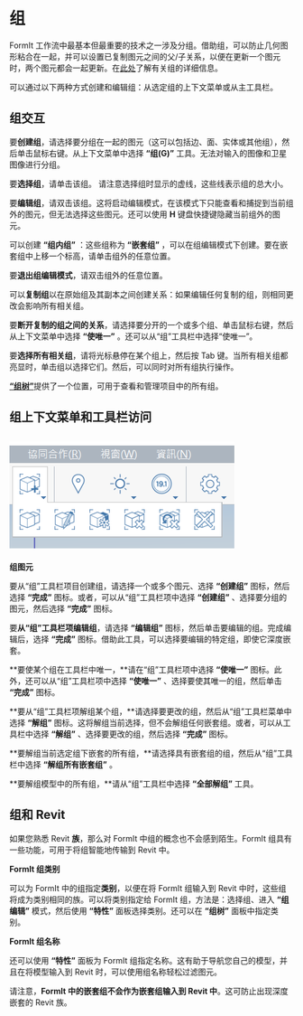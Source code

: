 # 组

FormIt 工作流中最基本但最重要的技术之一涉及分组。借助组，可以防止几何图形粘合在一起，并可以设置已复制图元之间的父/子关系，以便在更新一个图元时，两个图元都会一起更新。在[此处](../formit-primer/part-i/grouping-objects.md)了解有关组的详细信息。

可以通过以下两种方式创建和编辑组：从选定组的上下文菜单或从主工具栏。

## 组交互

要**创建组**，请选择要分组在一起的图元（这可以包括边、面、实体或其他组），然后单击鼠标右键。从上下文菜单中选择 **“组(G)”** 工具。无法对输入的图像和卫星图像进行分组。

要**选择组**，请单击该组。 请注意选择组时显示的虚线，这些线表示组的总大小。

要**编辑组**，请双击该组。这将启动编辑模式，在该模式下只能查看和捕捉到当前组外的图元，但无法选择这些图元。还可以使用 **H** 键盘快捷键隐藏当前组外的图元。

可以创建 **“组内组”** ：这些组称为 **“嵌套组”** ，可以在组编辑模式下创建。要在嵌套组中上移一个标高，请单击组外的任意位置。

要**退出组编辑模式**，请双击组外的任意位置。

可以**复制组**以在原始组及其副本之间创建关系：如果编辑任何复制的组，则相同更改会影响所有相关组。

要**断开复制的组之间的关系**，请选择要分开的一个或多个组、单击鼠标右键，然后从上下文菜单中选择 **“使唯一”** 。还可以从“组”工具栏中选择“使唯一”。

要**选择所有相关组**，请将光标悬停在某个组上，然后按 Tab 键。当所有相关组都亮显时，单击组以选择它们。然后，可以同时对所有组执行操作。

[**“组树”**](groups-tree.md)提供了一个位置，可用于查看和管理项目中的所有组。

## 组上下文菜单和工具栏访问

## ![](../.gitbook/assets/grouptoolbar.png)

**组图元**

要从“组”工具栏项目创建组，请选择一个或多个图元、选择 **“创建组”** 图标，然后选择 **“完成”** 图标。或者，可以从“组”工具栏项中选择 **“创建组”** 、选择要分组的图元，然后选择 **“完成”** 图标。

要**从“组”工具栏项编辑组**，请选择 **“编辑组”** 图标，然后单击要编辑的组。完成编辑后，选择 **“完成”** 图标。借助此工具，可以选择要编辑的特定组，即使它深度嵌套。

**要使某个组在工具栏中唯一，**请在“组”工具栏项中选择 **“使唯一”** 图标。此外，还可以从“组”工具栏项中选择 **“使唯一”** 、选择要使其唯一的组，然后单击 **“完成”** 图标。

**要从“组”工具栏项解组某个组，**请选择要更改的组，然后从“组”工具栏菜单中选择 **“解组”** 图标。这将解组当前选择，但不会解组任何嵌套组。或者，可以从工具栏中选择 **“解组”** 、选择要更改的组，然后选择 **“完成”** 图标。

**要解组当前选定组下嵌套的所有组，**请选择具有嵌套组的组，然后从“组”工具栏中选择 **“解组所有嵌套组”** 。

**要解组模型中的所有组，**请从“组”工具栏中选择 **“全部解组”** 工具。

## 组和 Revit

如果您熟悉 Revit **族**，那么对 FormIt 中组的概念也不会感到陌生。FormIt 组具有一些功能，可用于将组智能地传输到 Revit 中。

**FormIt 组类别**

可以为 FormIt 中的组指定**类别**，以便在将 FormIt 组输入到 Revit 中时，这些组将成为类别相同的族。可以将类别指定给 FormIt 组，方法是：选择组、进入 **“组编辑”** 模式，然后使用 **“特性”** 面板选择类别。还可以在 **“组树”** 面板中指定类别。

**FormIt 组名称**

还可以使用 **“特性”** 面板为 FormIt 组指定名称。这有助于导航您自己的模型，并且在将模型输入到 Revit 时，可以使用组名称轻松过滤图元。

请注意，**FormIt 中的嵌套组不会作为嵌套组输入到 Revit 中**。这可防止出现深度嵌套的 Revit 族。

